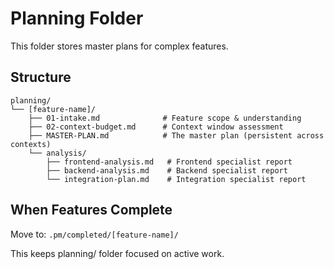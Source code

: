 # Planning Folder

This folder stores master plans for complex features.

## Structure

```
planning/
└── [feature-name]/
    ├── 01-intake.md              # Feature scope & understanding
    ├── 02-context-budget.md      # Context window assessment
    ├── MASTER-PLAN.md            # The master plan (persistent across contexts)
    └── analysis/
        ├── frontend-analysis.md   # Frontend specialist report
        ├── backend-analysis.md    # Backend specialist report
        └── integration-plan.md    # Integration specialist report
```

## When Features Complete

Move to: `.pm/completed/[feature-name]/`

This keeps planning/ folder focused on active work.
